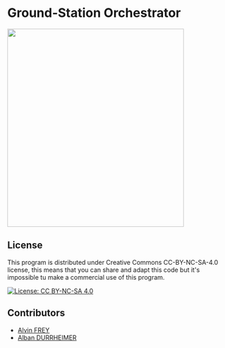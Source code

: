 # Ground-Station Orchestrator

<img src="https://upload.wikimedia.org/wikipedia/commons/thumb/0/04/NOAA-L_satellite_tilted_in_Vandenberg_AFB_clean_room.jpg/1200px-NOAA-L_satellite_tilted_in_Vandenberg_AFB_clean_room.jpg" height="450" width="400" >

## License

This program is distributed under Creative Commons CC-BY-NC-SA-4.0 license, this means that you can share and adapt this code but it's impossible tu make a commercial use of this program.

[![License: CC BY-NC-SA 4.0](https://img.shields.io/badge/License-CC%20BY--NC--SA%204.0-lightgrey.svg)](http://creativecommons.org/licenses/by-nc-sa/4.0/)

## Contributors

* [Alvin FREY]
* [Alban DURRHEIMER]

[//]: #

   [Alvin FREY]: <https://afrey.fr>
   [Alban DURRHEIMER]: <https://www.linkedin.com/in/alban-durrheimer/>

